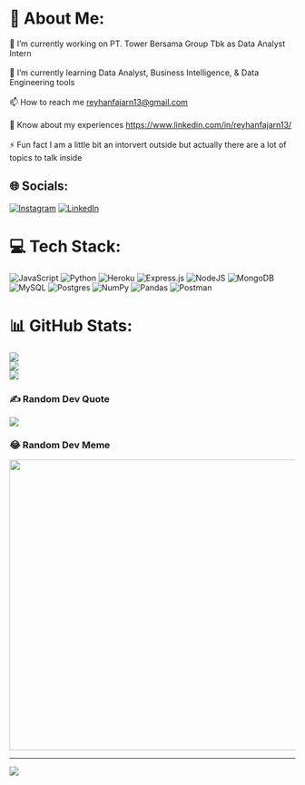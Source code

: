 # 💫 About Me:
🔭 I’m currently working on PT. Tower Bersama Group Tbk as Data Analyst Intern<br><br>🌱 I’m currently learning Data Analyst, Business Intelligence, & Data Engineering tools<br><br>📫 How to reach me reyhanfajarn13@gmail.com<br><br>📄 Know about my experiences https://www.linkedin.com/in/reyhanfajarn13/<br><br>⚡ Fun fact I am a little bit an intorvert outside but actually there are a lot of topics to talk inside<br>


## 🌐 Socials:
[![Instagram](https://img.shields.io/badge/Instagram-%23E4405F.svg?logo=Instagram&logoColor=white)](https://instagram.com/ryhnnst_) [![LinkedIn](https://img.shields.io/badge/LinkedIn-%230077B5.svg?logo=linkedin&logoColor=white)](https://linkedin.com/in/reyhanfajarn13) 

# 💻 Tech Stack:
![JavaScript](https://img.shields.io/badge/javascript-%23323330.svg?style=for-the-badge&logo=javascript&logoColor=%23F7DF1E) ![Python](https://img.shields.io/badge/python-3670A0?style=for-the-badge&logo=python&logoColor=ffdd54) ![Heroku](https://img.shields.io/badge/heroku-%23430098.svg?style=for-the-badge&logo=heroku&logoColor=white) ![Express.js](https://img.shields.io/badge/express.js-%23404d59.svg?style=for-the-badge&logo=express&logoColor=%2361DAFB) ![NodeJS](https://img.shields.io/badge/node.js-6DA55F?style=for-the-badge&logo=node.js&logoColor=white) ![MongoDB](https://img.shields.io/badge/MongoDB-%234ea94b.svg?style=for-the-badge&logo=mongodb&logoColor=white) ![MySQL](https://img.shields.io/badge/mysql-%2300f.svg?style=for-the-badge&logo=mysql&logoColor=white) ![Postgres](https://img.shields.io/badge/postgres-%23316192.svg?style=for-the-badge&logo=postgresql&logoColor=white) ![NumPy](https://img.shields.io/badge/numpy-%23013243.svg?style=for-the-badge&logo=numpy&logoColor=white) ![Pandas](https://img.shields.io/badge/pandas-%23150458.svg?style=for-the-badge&logo=pandas&logoColor=white) ![Postman](https://img.shields.io/badge/Postman-FF6C37?style=for-the-badge&logo=postman&logoColor=white)
# 📊 GitHub Stats:
![](https://github-readme-stats.vercel.app/api?username=reyhanfajarn13&theme=dark&hide_border=false&include_all_commits=true&count_private=false)<br/>
![](https://github-readme-streak-stats.herokuapp.com/?user=reyhanfajarn13&theme=dark&hide_border=false)<br/>
![](https://github-readme-stats.vercel.app/api/top-langs/?username=reyhanfajarn13&theme=dark&hide_border=false&include_all_commits=true&count_private=false&layout=compact)

### ✍️ Random Dev Quote
![](https://quotes-github-readme.vercel.app/api?type=horizontal&theme=radical)

### 😂 Random Dev Meme
<img src="https://random-memer.herokuapp.com/" width="512px"/>

---
[![](https://visitcount.itsvg.in/api?id=reyhanfajarn13&icon=0&color=0)](https://visitcount.itsvg.in)

